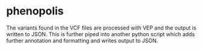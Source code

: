 # phenopolis

The variants found in the VCF files are processed with VEP and the output is written to JSON.
This is further piped into another python script which adds further annotation and formatting and writes output to JSON.
